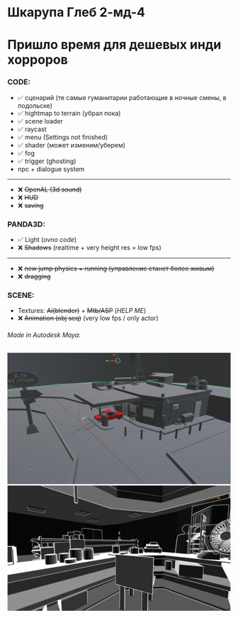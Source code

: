 # Шкарупа Глеб 2-мд-4

# Пришло время для дешевых инди хорроров

### CODE: 
- ✅ сценарий (те самые гуманитарии работающие в ночные смены, в подольске)
- ✅ hightmap to terrain (убрал пока)
- ✅ scene loader
- ✅ raycast
- ✅ menu (Settings not finished)
- ✅ shader (может изменим/уберем)
- ✅ fog
- ✅ trigger (ghosting)
- npc + dialogue system
---
- ❌ ~~OpenAL (3d sound)~~
- ❌ ~~HUD~~
- ❌ ~~saving~~

### PANDA3D:
- ✅ Light (_ovno code_)
- ❌ ~~Shadows~~ (realtime + very height res = low fps)
---
- ❌ ~~new jump physics + running (управление станет более живым)~~
- ❌ ~~dragging~~

### SCENE: 
- Textures: ~~Ai(blender)~~ + ~~Mtb/ASP~~ (_HELP ME_)
- ❌ ~~Animation (obj seq)~~ (very low fps / only actor)

###### Made in Autodesk Maya:
![My Image](screen2.png)
![My Image](screen.png)
